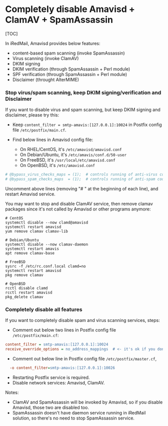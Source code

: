 # Completely disable Amavisd + ClamAV + SpamAssassin

[TOC]

In iRedMail, Amavisd provides below features:

* content-based spam scanning (invoke SpamAssassin)
* Virus scanning (invoke ClamAV)
* DKIM signing
* DKIM verification (through SpamAssassin + Perl module)
* SPF verification (through SpamAssassin + Perl module)
* Disclaimer (throught AlterMIME)

### Stop virus/spam scanning, keep DKIM signing/verification and Disclaimer

If you want to disable virus and spam scanning, but keep DKIM signing and disclaimer, please try this:

* Keep `content_filter = smtp-amavis:[127.0.0.1]:10024` in Postfix config file `/etc/postfix/main.cf`.

* Find below lines in Amavisd config file:
    - On RHEL/CentOS, it's `/etc/amavisd/amavisd.conf`
    - On Debian/Ubuntu, it's `/etc/amavis/conf.d/50-user`
    - On FreeBSD, it's `/usr/local/etc/amavisd.conf`
    - On OpenBSD, it's `/etc/amavisd.conf`

```perl
# @bypass_virus_checks_maps = (1);  # controls running of anti-virus code
# @bypass_spam_checks_maps  = (1);  # controls running of anti-spam code
```

Uncomment above lines (removing "# " at the beginning of each line), and restart Amavisd service.

You may want to stop and disable ClamAV service, then remove clamav packages
since it's not called by Amavisd or other programs anymore:

```
# CentOS
systemctl disable --now clamd@amavisd
systemctl restart amavisd
yum remove clamav clamav-lib

# Debian/Ubuntu
systemctl disable --now clamav-daemon
systemctl restart amavis
apt remove clamav-base

# FreeBSD
sysrc -f /etc/rc.conf.local clamd=no
systemctl restart amavisd
pkg remove clamav

# OpenBSD
rcctl disable clamd
rcctl restart amavisd
pkg_delete clamav
```

### Completely disable all features

If you want to completely disable spam and virus scanning services, steps:

* Comment out below two lines in Postfix config file `/etc/postfix/main.cf`:

```cfg
content_filter = smtp-amavis:[127.0.0.1]:10024
receive_override_options = no_address_mappings  # <- it's ok if you don't have this line
```

* Comment out below line in Postfix config file `/etc/postfix/master.cf`,

```cfg
  -o content_filter=smtp-amavis:[127.0.0.1]:10026
```

* Restarting Postfix service is required.
* Disable network services: Amavisd, ClamAV.

Notes:

* ClamAV and SpamAssassin will be invoked by Amavisd, so if you disable Amavisd, those two are disabled too.
* SpamAssassin doesn't have daemon service running in iRedMail solution, so there's no need to stop SpamAssassin service.
